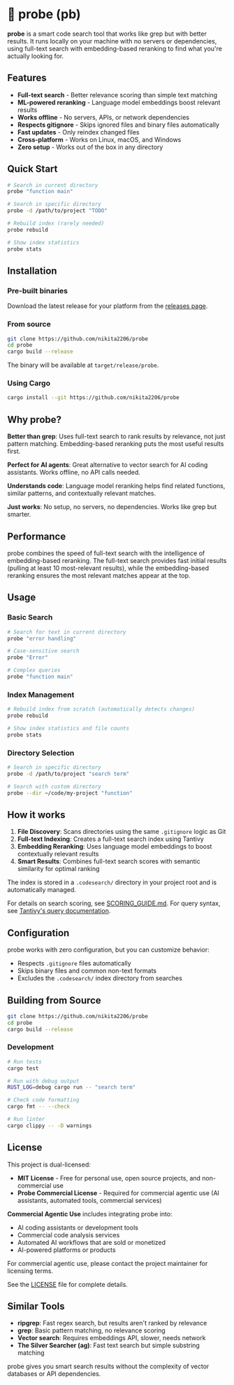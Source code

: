 # 🔎 probe (pb)

**probe** is a smart code search tool that works like grep but with better results. It runs locally on your machine with no servers or dependencies, using full-text search with embedding-based reranking to find what you're actually looking for.

## Features

- **Full-text search** - Better relevance scoring than simple text matching
- **ML-powered reranking** - Language model embeddings boost relevant results
- **Works offline** - No servers, APIs, or network dependencies
- **Respects gitignore** - Skips ignored files and binary files automatically
- **Fast updates** - Only reindex changed files
- **Cross-platform** - Works on Linux, macOS, and Windows
- **Zero setup** - Works out of the box in any directory

## Quick Start

```bash
# Search in current directory
probe "function main"

# Search in specific directory
probe -d /path/to/project "TODO"

# Rebuild index (rarely needed)
probe rebuild

# Show index statistics
probe stats
```

## Installation

### Pre-built binaries

Download the latest release for your platform from the [releases page](https://github.com/nikita2206/probe/releases).

### From source

```bash
git clone https://github.com/nikita2206/probe
cd probe
cargo build --release
```

The binary will be available at `target/release/probe`.

### Using Cargo

```bash
cargo install --git https://github.com/nikita2206/probe
```

## Why probe?

**Better than grep**: Uses full-text search to rank results by relevance, not just pattern matching. Embedding-based reranking puts the most useful results first.

**Perfect for AI agents**: Great alternative to vector search for AI coding assistants. Works offline, no API calls needed.

**Understands code**: Language model reranking helps find related functions, similar patterns, and contextually relevant matches.

**Just works**: No setup, no servers, no dependencies. Works like grep but smarter.

## Performance

probe combines the speed of full-text search with the intelligence of embedding-based reranking. The full-text search provides fast initial results (pulling at least 10 most-relevant results), while the embedding-based reranking ensures the most relevant matches appear at the top.

## Usage

### Basic Search

```bash
# Search for text in current directory
probe "error handling"

# Case-sensitive search
probe "Error"

# Complex queries
probe "function main"
```

### Index Management

```bash
# Rebuild index from scratch (automatically detects changes)
probe rebuild

# Show index statistics and file counts
probe stats
```

### Directory Selection

```bash
# Search in specific directory
probe -d /path/to/project "search term"

# Search with custom directory
probe --dir ~/code/my-project "function"
```

## How it works

1. **File Discovery**: Scans directories using the same `.gitignore` logic as Git
2. **Full-text Indexing**: Creates a full-text search index using Tantivy
3. **Embedding Reranking**: Uses language model embeddings to boost contextually relevant results
4. **Smart Results**: Combines full-text search scores with semantic similarity for optimal ranking

The index is stored in a `.codesearch/` directory in your project root and is automatically managed.

For details on search scoring, see [SCORING_GUIDE.md](SCORING_GUIDE.md). For query syntax, see [Tantivy's query documentation](https://docs.rs/tantivy/latest/tantivy/query/index.html).

## Configuration

probe works with zero configuration, but you can customize behavior:

- Respects `.gitignore` files automatically
- Skips binary files and common non-text formats
- Excludes the `.codesearch/` index directory from searches

## Building from Source

```bash
git clone https://github.com/nikita2206/probe
cd probe
cargo build --release
```

### Development

```bash
# Run tests
cargo test

# Run with debug output
RUST_LOG=debug cargo run -- "search term"

# Check code formatting
cargo fmt -- --check

# Run linter
cargo clippy -- -D warnings
```

## License

This project is dual-licensed:

- **MIT License** - Free for personal use, open source projects, and non-commercial use
- **Probe Commercial License** - Required for commercial agentic use (AI assistants, automated tools, commercial services)

**Commercial Agentic Use** includes integrating probe into:
- AI coding assistants or development tools
- Commercial code analysis services  
- Automated AI workflows that are sold or monetized
- AI-powered platforms or products

For commercial agentic use, please contact the project maintainer for licensing terms.

See the [LICENSE](LICENSE) file for complete details.

## Similar Tools

- **ripgrep**: Fast regex search, but results aren't ranked by relevance
- **grep**: Basic pattern matching, no relevance scoring
- **Vector search**: Requires embeddings API, slower, needs network
- **The Silver Searcher (ag)**: Fast text search but simple substring matching

probe gives you smart search results without the complexity of vector databases or API dependencies.

